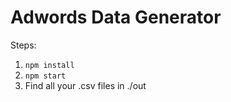 # Adwords Data Generator
Steps: 
1. `npm install`
2. `npm start`
3. Find all your .csv files in ./out
